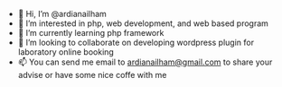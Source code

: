 - 👋 Hi, I’m @ardianailham
- 👀 I’m interested in php, web development, and web based program
- 🌱 I’m currently learning php framework
- 💞️ I’m looking to collaborate on developing wordpress plugin for laboratory online booking
- 📫 You can send me email to ardianailham@gmail.com to share your advise or have some nice coffe with me

<!---
ardianailham/ardianailham is a ✨ special ✨ repository because its `README.md` (this file) appears on your GitHub profile.
You can click the Preview link to take a look at your changes.
--->
